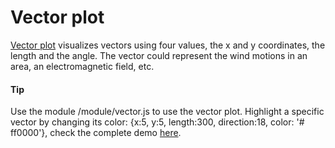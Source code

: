 # Vector plot

[Vector plot](https://api.highcharts.com/highcharts/plotOptions.vector) visualizes vectors using four values, the x and y coordinates, the length and the angle. The vector could represent the wind motions in an area, an electromagnetic field, etc.

#### Tip

Use the module /module/vector.js to use the vector plot.
Highlight a specific vector by changing its color: {x:5, y:5, length:300, direction:18, color: '# ff0000'}, check the complete demo [here](https://jsfiddle.net/highcharts/4427op90/).

